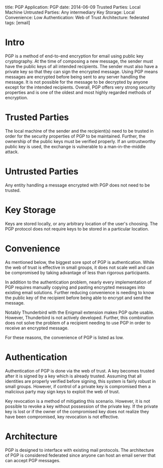 title: PGP
Application: PGP
date: 2014-06-09
Trusted Parties: Local Machine
Untrusted Parties: Any intermediary
Key Storage: Local
Convenience: Low
Authentication: Web of Trust
Architecture: federated
tags: [email]

# Intro

PGP is a method of end-to-end encryption for email using public key
cryptography. At the time of composing a new message, the sender must have the
public keys of all intended recipients. The sender must also have a private
key so that they can sign the encrypted message. Using PGP means messages are
encrypted before being sent to any server handling the message. It is not
possible for the message to be decrypted by anyone except for the intended
recipients. Overall, PGP offers very strong security properties and is one of
the oldest and most highly regarded methods of encryption.

# Trusted Parties

The local machine of the sender and the recipient(s) need to be trusted in
order for the security properties of PGP to be maintained. Further, the
ownership of the public keys must be verified properly.  If an untrustworthy
public key is used, the exchange is vulnerable to a man-in-the-middle attack.

# Untrusted Parties

Any entity handling a message encrypted with PGP does not need to be trusted.

# Key Storage

Keys are stored locally, or any arbitrary location of the user's choosing. The
PGP protocol does not require keys to be stored in a particular location.

# Convenience

As mentioned below, the biggest sore spot of PGP is authentication. While the
web of trust is effective in small groups, it does not scale well and can be
compromised by taking advantage of less than rigorous participants.

In addition to the authentication problem, nearly every implementation of PGP
requires manually copying and pasting encrypted messages into existing email
solutions. Further reducing convenience is needing to know the public key of
the recipient before being able to encrypt and send the message.

Notably Thunderbird with the Enigmail extension makes PGP quite usable.
However, Thunderbird is not actively developed. Further, this combination does
not solve the problem of a recipient needing to use PGP in order to receive an
encrypted message.

For these reasons, the convenience of PGP is listed as low.

# Authentication

Authentication of PGP is done via the web of trust. A key becomes trusted after
it is signed by a key which is already trusted. Assuming that all identities
are properly verified before signing, this system is fairly robust in small
groups.  However, if control of a private key is compromised then a malicious
party may sign keys to exploit the web of trust. 

Key revocation is a method of mitigating this scenario. However, it is not
possible to revoke a key without possession of the private key. If the private
key is lost or if the owner of the compromised key does not realize they have
been compromised, key revocation is not effective.

# Architecture

PGP is designed to interface with existing mail protocols. The architecture of
PGP is considered federated since anyone can host an email server that can
accept PGP messages.
